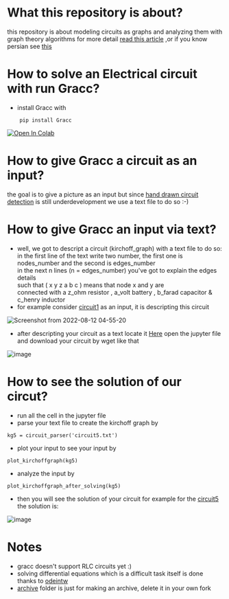 # What this repository is about?
this repository is about modeling circuits as graphs and
analyzing them with graph theory algorithms for more detail
<a href=http://diposit.ub.edu/dspace/bitstream/2445/170548/1/170548.pdf>read this article</a>
,or if you know persian see <a href=https://github.com/Mehrdadghassabi/Gracc/blob/master/Docs/main/main.pdf>this</a>

# How to solve an Electrical circuit with run Gracc?
- install Gracc with
```
    pip install Gracc
```

[![Open In Colab](https://colab.research.google.com/assets/colab-badge.svg)](https://colab.research.google.com/github/Mehrdadghassabi/Gracc/blob/master/Gracc.ipynb)

# How to give Gracc a circuit as an input?
the goal is to give a picture as an input but since <a href=https://github.com/estineali/Hand-Drawn-Circuits>
hand drawn circuit detection</a> is still underdevelopment we use a text file to do so :-)

# How to give Gracc an input via text?
- well, we got to descript a circuit (kirchoff_graph) with a text file to do so: </br>
in the first line of the text write two number, the first one is nodes_number and the second is edges_number </br>
in the next n lines (n = edges_number) you've got to explain the edges details </br>
such that ( x y z a b c ) means that node x and y are </br>
connected with a z_ohm resistor , a_volt battery , b_farad capacitor & c_henry inductor
- for example consider <a href=https://github.com/Mehrdadghassabi/Gracc/blob/master/circuits/circuit1.txt>
circuit1</a> as an input,
it is descripting this circuit

![Screenshot from 2022-08-12 04-55-20](https://user-images.githubusercontent.com/53050138/184503563-00484e0f-4007-424e-aec8-2a28b114a8c6.png)

- after descripting your circuit as a text locate it <a href=https://github.com/Mehrdadghassabi/Gracc/tree/master/circuits>
Here</a>
open the jupyter file and download your circuit by wget like that

![image](https://user-images.githubusercontent.com/53050138/184503786-c396c3e7-481c-4a29-bab3-6179c2ced02d.png)

# How to see the solution of our circut?
- run all the cell in the jupyter file
- parse your text file to create the kirchoff graph by
```
kg5 = circuit_parser('circuit5.txt')
```
- plot your input to see your input by
```
plot_kirchoffgraph(kg5)
```
- analyze the input by
```
plot_kirchoffgraph_after_solving(kg5)
```
- then you will see the solution of your circuit
for example for the <a href=https://github.com/Mehrdadghassabi/Gracc/blob/master/circuits/circuit5.txt>
circuit5</a> the solution is:

![image](https://user-images.githubusercontent.com/53050138/184504011-aa7d2716-6cae-4d13-bfcf-076be7483a6b.png)

# Notes
- gracc doesn't support RLC circuits yet :)
- solving differential equations which is a difficult task itself is done thanks to <a href=https://github.com/WarrenWeckesser/odeintw>
odeintw</a>
- <a href=https://github.com/Mehrdadghassabi/Gracc/tree/master/Archive>archive</a> folder is just for making an archive, delete it in your own fork
